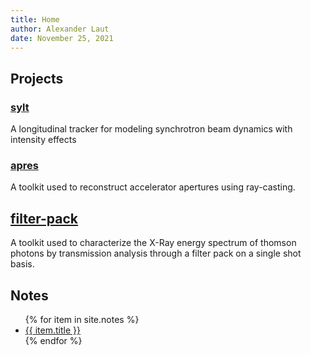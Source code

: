 ```yaml
---
title: Home
author: Alexander Laut
date: November 25, 2021
---
```


## Projects

### [sylt](https://alaut.github.io/sylt) 

A longitudinal tracker for modeling synchrotron beam dynamics with intensity effects

### [apres](https://alaut.github.io/apres)

A toolkit used to reconstruct accelerator apertures using ray-casting.

## [filter-pack](https://alaut.github.io/filter-pack/)

A toolkit used to characterize the X-Ray energy spectrum of thomson photons by transmission analysis through a filter pack on a single shot basis.

## Notes

<ul>
{% for item in site.notes %}
    <li><a href="{{ item.url }}">{{ item.title }}</a></li>
{% endfor %}
</ul>

<!-- - [The Space Charge Geometry Factor](/g)
- [The **Effective** Space Charge Geometry Factor](/g_bar)
- [Closed Quasi-Elliptical Shapes](/shapes)
- [Generalized Quasi-Normal Distributions](/distributions)
- [Ray Tracing Intersection Algorithm](/ray_casting) -->
